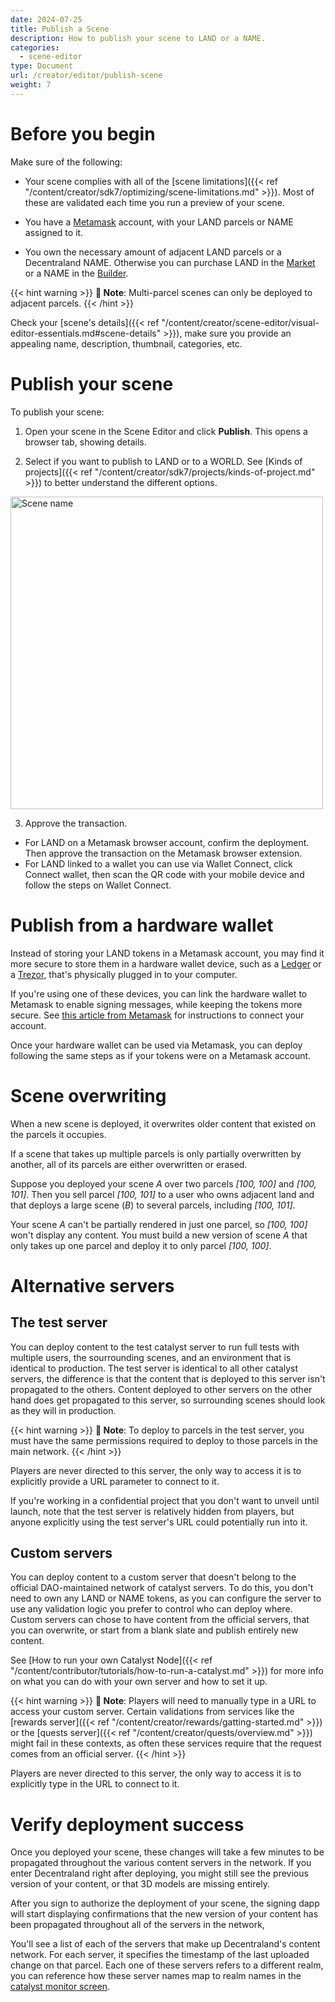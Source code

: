 ```yaml
---
date: 2024-07-25
title: Publish a Scene
description: How to publish your scene to LAND or a NAME.
categories:
  - scene-editor
type: Document
url: /creator/editor/publish-scene
weight: 7
---
```


# Before you begin

Make sure of the following:

- Your scene complies with all of the [scene limitations]({{< ref "/content/creator/sdk7/optimizing/scene-limitations.md" >}}). Most of these are validated each time you run a preview of your scene.

- You have a [Metamask](https://metamask.io/) account, with your LAND parcels or NAME assigned to it.

- You own the necessary amount of adjacent LAND parcels or a Decentraland NAME. Otherwise you can purchase LAND in the [Market](https://market.decentraland.org) or a NAME in the [Builder](https://decentraland.org/builder/names).

{{< hint warning >}}
**📔 Note**: Multi-parcel scenes can only be deployed to adjacent parcels.
{{< /hint >}}

Check your [scene's details]({{< ref "/content/creator/scene-editor/visual-editor-essentials.md#scene-details" >}}), make sure you provide an appealing name, description, thumbnail, categories, etc.

# Publish your scene

To publish your scene:

1. Open your scene in the Scene Editor and click **Publish**. This opens a browser tab, showing details.

2. Select if you want to publish to LAND or to a WORLD. See [Kinds of projects]({{< ref "/content/creator/sdk7/projects/kinds-of-project.md" >}}) to better understand the different options.

  <img src="/images/editor/publish-options.png" alt="Scene name" width="500"/>

3. Approve the transaction.

- For LAND on a Metamask browser account, confirm the deployment. Then approve the transaction on the Metamask browser extension.
- For LAND linked to a wallet you can use via Wallet Connect, click Connect wallet, then scan the QR code with your mobile device and follow the steps on Wallet Connect.

# Publish from a hardware wallet

Instead of storing your LAND tokens in a Metamask account, you may find it more secure to store them in a hardware wallet device, such as a [Ledger](https://www.ledger.com/) or a [Trezor](https://trezor.io/), that's physically plugged in to your computer.

If you're using one of these devices, you can link the hardware wallet to Metamask to enable signing messages, while keeping the tokens more secure. See [this article from Metamask](https://metamask.zendesk.com/hc/en-us/articles/360020394612-How-to-connect-a-Trezor-or-Ledger-Hardware-Wallet) for instructions to connect your account.

Once your hardware wallet can be used via Metamask, you can deploy following the same steps as if your tokens were on a Metamask account.

# Scene overwriting

When a new scene is deployed, it overwrites older content that existed on the parcels it occupies.

If a scene that takes up multiple parcels is only partially overwritten by another, all of its parcels are either overwritten or erased.

Suppose you deployed your scene _A_ over two parcels _[100, 100]_ and _[100, 101]_. Then you sell parcel _[100, 101]_ to a user who owns adjacent land and that deploys a large scene (_B_) to several parcels, including _[100, 101]_.

Your scene _A_ can't be partially rendered in just one parcel, so _[100, 100]_ won't display any content. You must build a new version of scene _A_ that only takes up one parcel and deploy it to only parcel _[100, 100]_.

# Alternative servers

## The test server

You can deploy content to the test catalyst server to run full tests with multiple users, the sourrounding scenes, and an environment that is identical to production. The test server is identical to all other catalyst servers, the difference is that the content that is deployed to this server isn't propagated to the others. Content deployed to other servers on the other hand does get propagated to this server, so surrounding scenes should look as they will in production.

{{< hint warning >}}
**📔 Note**: To deploy to parcels in the test server, you must have the same permissions required to deploy to those parcels in the main network.
{{< /hint >}}

Players are never directed to this server, the only way to access it is to explicitly provide a URL parameter to connect to it.

If you're working in a confidential project that you don't want to unveil until launch, note that the test server is relatively hidden from players, but anyone explicitly using the test server's URL could potentially run into it.

## Custom servers

You can deploy content to a custom server that doesn't belong to the official DAO-maintained network of catalyst servers. To do this, you don't need to own any LAND or NAME tokens, as you can configure the server to use any validation logic you prefer to control who can deploy where.
Custom servers can chose to have content from the official servers, that you can overwrite, or start from a blank slate and publish entirely new content.

See [How to run your own Catalyst Node]({{< ref "/content/contributor/tutorials/how-to-run-a-catalyst.md" >}}) for more info on what you can do with your own server and how to set it up.

{{< hint warning >}}
**📔 Note**: Players will need to manually type in a URL to access your custom server. Certain validations from services like the [rewards server]({{< ref "/content/creator/rewards/gatting-started.md" >}}) or the [quests server]({{< ref "/content/creator/quests/overview.md" >}}) might fail in these contexts, as often these services require that the request comes from an official server.
{{< /hint >}}

Players are never directed to this server, the only way to access it is to explicitly type in the URL to connect to it.

# Verify deployment success

Once you deployed your scene, these changes will take a few minutes to be propagated throughout the various content servers in the network. If you enter Decentraland right after deploying, you might still see the previous version of your content, or that 3D models are missing entirely.

After you sign to authorize the deployment of your scene, the signing dapp will start displaying confirmations that the new version of your content has been propagated throughout all of the servers in the network,

You'll see a list of each of the servers that make up Decentraland's content network. For each server, it specifies the timestamp of the last uploaded change on that parcel. Each one of these servers refers to a different realm, you can reference how these server names map to realm names in the [catalyst monitor screen](https://decentraland.github.io/catalyst-monitor/).

<!-- TODO: Copy and rearrange all content about publishing
leave CLI stuff in SDK -->
